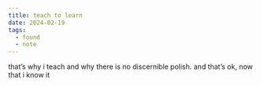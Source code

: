 ```yaml
---
title: teach to learn
date: 2024-02-19
tags:
  - found
  - note
---
```


that’s why i teach and why there is no discernible polish. and that’s ok, now that i know it
